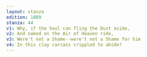 ```yaml
---
layout: stanza
edition: 1889
stanza: 44
v1: Why, if the Soul can fling the Dust aside,
v2: And naked on the Air of Heaven ride,
v3: Were't not a Shame--were't not a Shame for him
v4: In this clay carcass crippled to abide?
---
```

